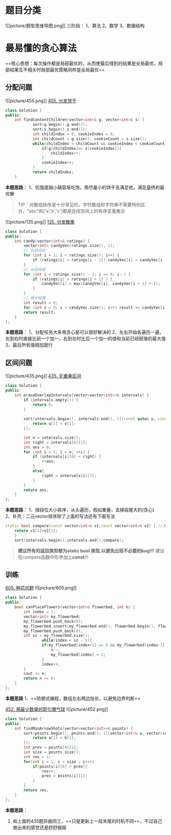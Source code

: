 # 题目分类
![[picture/题型思维导图.png]]
三阶段：
1、算法
2、数学
3、数据结构

# 最易懂的贪心算法

==核心思想：每次操作都是局部最优的，从而使最后得到的结果是全局最优，局部结果互不相关时局部最优策略同样是全局最优==

## 分配问题

![[picture/455.png]]
[455. 分发饼干](https://leetcode.cn/problems/assign-cookies/)
```c++
class Solution {
public:
    int findContentChildren(vector<int>& g, vector<int>& s) {
            sort(g.begin(),g.end());
            sort(s.begin(),s.end());
            int childIndex = 0, cookieIndex = 0;
            int childCount = g.size(), cookieCount = s.size();
            while(childIndex < childCount && cookieIndex < cookieCount){
                if(g[childIndex]<= s[cookieIndex]){
                    childIndex++;
                }
                cookieIndex++;
            }
            return childIndex;
    }
```
**本题思路**：
1、饥饿度越小越容易吃饱，用尽量小的饼干去满足他，满足最终的最优解
> TIP：对数组排序是十分常见的，字符数组和字符串不需要特别区分，"abc"和[‘a’,'b','c']都是连续空间上的有序变量集合

![[picture/135.png]]
[135. 分发糖果](https://leetcode.cn/problems/candy/)
```c++
class Solution {
public:
    int candy(vector<int>& ratings) {
        vector<int> candyVec(ratings.size(), 1);
        // 从前向后
        for (int i = 1; i < ratings.size(); i++) {
            if (ratings[i] > ratings[i - 1]) candyVec[i] = candyVec[i - 1] + 1;
        }
        // 从后向前
        for (int i = ratings.size() - 2; i >= 0; i--) {
            if (ratings[i] > ratings[i + 1] ) {
                candyVec[i] = max(candyVec[i], candyVec[i + 1] + 1);
            }
        }
        // 统计结果
        int result = 0;
        for (int i = 0; i < candyVec.size(); i++) result += candyVec[i];
        return result;
    }
};
```
**本题思路**：
1、分配任务大多用贪心是可以很好解决的
2、左右开始各遍历一遍，左到右时直接比前一个加一，右到左时比后一个加一的值和当前已经赋值的最大值
3、最后所有值相加就行

## 区间问题
![[picture/435.png]]
[435. 无重叠区间](https://leetcode.cn/problems/non-overlapping-intervals/)
```C++
class Solution {
public:
    int eraseOverlapIntervals(vector<vector<int>>& intervals) {
        if (intervals.empty()) {
            return 0;
        }
        
        sort(intervals.begin(), intervals.end(), [](const auto& u, const auto& v) {
            return u[1] < v[1];
        });

        int n = intervals.size();
        int right = intervals[0][1];
        int ans = 0;
        for (int i = 1; i < n; ++i) {
            if (intervals[i][0] < right) {
                ++ans;
            }
            else{
                right = intervals[i][1];
            }
        }
        return ans;
    }
};
```
**本题思路**：
1、按段位大小排序，从头遍历，假如重叠，去掉段尾大的(贪心)\
2、补充：二元vector排序除了上面的写法还有下面写法
```c++
static bool compare(const vector<int>& v1,const vector<int>& v2) { //关于()元素的重载函数 
	return v1[1]<v2[1]; 
	}
	sort(intervals.begin(),intervals.end(),compare);
```
>**建议所有的返回类型都为static bool 类型,以避免出现不必要的bug!!!**
>建议在compare函数中形参加上**const**!!!

## 训练

[605. 种花问题](https://leetcode.cn/problems/can-place-flowers/)
![[picture/605.png]]
```c++
class Solution {
public:
    bool canPlaceFlowers(vector<int>& flowerbed, int n) {
        int index = 1;
        vector<int> my_flowerbed;
        my_flowerbed.push_back(0);
        my_flowerbed.insert(my_flowerbed.end(), flowerbed.begin(), flowerbed.end());
        my_flowerbed.push_back(0);
        int sz = my_flowerbed.size();
                while(index < sz - 1){
                if(my_flowerbed[index+1] == 0 && my_flowerbed[index-1] == 0 && my_flowerbed[index] == 0){
                    n--;
                    my_flowerbed[index] = 1;
                }
                index++;
        }
        cout << n;
        return n <= 0;
    }
};
```
**本题思路**
1、==防御式编程，数组左右两边加长，以避免边界判断==

[452. 用最少数量的箭引爆气球](https://leetcode.cn/problems/minimum-number-of-arrows-to-burst-balloons/)
![[picture/452.png]]
```c++
class Solution {
public:
    int findMinArrowShots(vector<vector<int>>& points) {
        sort(points.begin(), points.end(), [](vector<int>& a, vector<int>& b){
            return a[1] < b[1];
        });
        int prev = points[0][1];
        int size = points.size();
        int res = 1;
        for(int i = 1; i < size ; i++){
            if(points[i][0] > prev){
                res++;
                prev = points[i][1];
            }
        }
        return res;
    }
};
```
**本题思路**：
1. 和上面的435题异曲同工，==只是更新上一段末尾的时机不同==，不过自己做出来的感觉还是舒舒服服